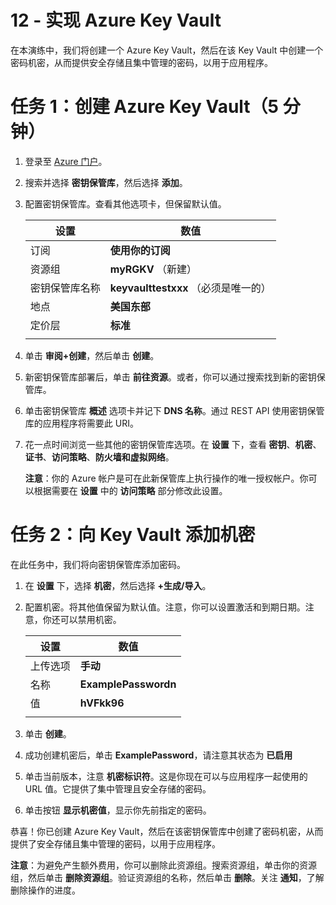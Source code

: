 ﻿---
wts:
    title: '12 - 实现 Azure Key Vault（5 分钟）'
    module: '模块 04：介绍常见安全性和网络安全功能'
---
# 12 - 实现 Azure Key Vault

在本演练中，我们将创建一个 Azure Key Vault，然后在该 Key Vault 中创建一个密码机密，从而提供安全存储且集中管理的密码，以用于应用程序。

# 任务 1：创建 Azure Key Vault（5 分钟）

1. 登录至 [Azure 门户](https://portal.azure.com)。

2. 搜索并选择 **密钥保管库**，然后选择 **添加**。

3. 配置密钥保管库。查看其他选项卡，但保留默认值。 

    | 设置 | 数值 | 
    | --- | --- |
    | 订阅 | **使用你的订阅** |
    | 资源组 | **myRGKV** （新建） |
    | 密钥保管库名称 | **keyvaulttestxxx** （必须是唯一的） |
    | 地点 | **美国东部** |
    | 定价层 | **标准** |
    | | |

4. 单击 **审阅+创建**，然后单击 **创建**。 

5. 新密钥保管库部署后，单击 **前往资源**。或者，你可以通过搜索找到新的密钥保管库。 

6. 单击密钥保管库 **概述** 选项卡并记下 **DNS 名称**。通过 REST API 使用密钥保管库的应用程序将需要此 URI。

7. 花一点时间浏览一些其他的密钥保管库选项。在 **设置** 下，查看 **密钥**、**机密**、**证书**、**访问策略**、**防火墙和虚拟网络**。

    **注意**：你的 Azure 帐户是可在此新保管库上执行操作的唯一授权帐户。你可以根据需要在 **设置** 中的 **访问策略** 部分修改此设置。

# 任务 2：向 Key Vault 添加机密
        
在此任务中，我们将向密钥保管库添加密码。 

1. 在 **设置** 下，选择 **机密**，然后选择 **+生成/导入**。

2. 配置机密。将其他值保留为默认值。注意，你可以设置激活和到期日期。注意，你还可以禁用机密。

    | 设置 | 数值 | 
    | --- | --- |
    | 上传选项 | **手动** |
    | 名称 | **ExamplePasswordn** |
    | 值 | **hVFkk96** |
    | | |

3. 单击 **创建**。

4. 成功创建机密后，单击 **ExamplePassword**，请注意其状态为 **已启用**

5. 单击当前版本，注意 **机密标识符**。这是你现在可以与应用程序一起使用的 URL 值。它提供了集中管理且安全存储的密码。

6. 单击按钮 **显示机密值**，显示你先前指定的密码。

恭喜！你已创建 Azure Key Vault，然后在该密钥保管库中创建了密码机密，从而提供了安全存储且集中管理的密码，以用于应用程序。

**注意**：为避免产生额外费用，你可以删除此资源组。搜索资源组，单击你的资源组，然后单击 **删除资源组**。验证资源组的名称，然后单击 **删除**。关注 **通知**，了解删除操作的进度。